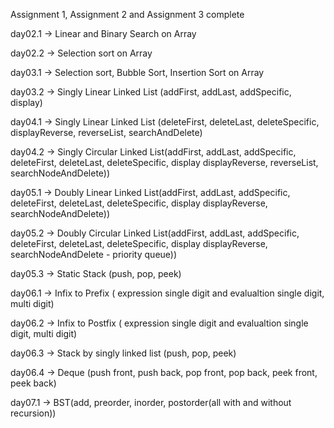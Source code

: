 Assignment 1, Assignment 2 and Assignment 3 complete

day02.1 -> Linear and Binary Search on Array

day02.2 -> Selection sort on Array

day03.1 -> Selection sort, Bubble Sort, Insertion Sort on Array

day03.2 -> Singly Linear Linked List (addFirst, addLast, addSpecific, display)

day04.1 -> Singly Linear Linked List (deleteFirst, deleteLast, deleteSpecific, displayReverse, reverseList, searchAndDelete)

day04.2 -> Singly Circular Linked List(addFirst, addLast, addSpecific, deleteFirst, deleteLast, deleteSpecific, display displayReverse, reverseList, searchNodeAndDelete))

day05.1 -> Doubly Linear Linked List(addFirst, addLast, addSpecific, deleteFirst, deleteLast, deleteSpecific, display displayReverse,  searchNodeAndDelete))

day05.2 -> Doubly Circular Linked List(addFirst, addLast, addSpecific, deleteFirst, deleteLast, deleteSpecific, display displayReverse,  searchNodeAndDelete - priority queue))

day05.3 -> Static Stack (push, pop, peek)

day06.1 -> Infix to Prefix ( expression single digit and evalualtion single digit, multi digit)

day06.2 -> Infix to Postfix ( expression single digit and evalualtion single digit, multi digit)

day06.3 -> Stack by singly linked list (push, pop, peek)

day06.4 -> Deque (push front, push back, pop front, pop back, peek front, peek back)

day07.1 -> BST(add, preorder, inorder, postorder(all with and without recursion))


